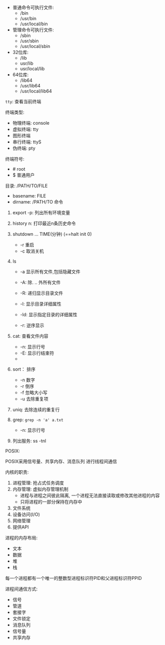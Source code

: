 
- 普通命令可执行文件:
  - /bin
  - /usr/bin
  - /usr/local/bin
- 管理命令可执行文件:
  - /sbin
  - /usr/sbin
  - /usr/local/sbin
- 32位库:
  - /lib
  - usr/lib
  - usr/local/lib
- 64位库:
  - /lib64
  - /usr/lib64
  - /usr/local/lib64

```tty```: 查看当前终端

 终端类型:

- 物理终端: console
- 虚拟终端: tty
- 图形终端
- 串行终端: ttyS
- 伪终端: pty

终端符号:

- \# root
- $ 普通用户

目录: /PATH/TO/FILE

- basename: FILE
- dirname: /PATH/TO
命令
1. export -p: 列出所有环境变量

2. history n: 打印最近n条历史命令

3. shutdown ... TIME(分钟)   (==halt  init 0)
   - -r 重启
   - -c 取消关机

4. ls 

   - -a 显示所有文件,包括隐藏文件
   - -A: 除. .. 外所有文件


   - -R: 递归显示目录文件
   - -l: 显示目录详细属性
   - -ld: 显示指定目录的详细属性
   - -r: 逆序显示

5. cat: 查看文件内容

   - -n: 显示行号
   - -E: 显示行结束符
   - ​

6. sort： 排序
   - -n 数字
   - -r 倒序
   - -f 忽略大小写
   - -u 去除重复项

7. uniq: 去除连续的重复行

8. grep: ```grep -n 'a' a.txt```
   - -n: 显示行号

9. 列出服务: ss -tnl

POSIX:

POSIX采用信号量、共享内存、消息队列 进行线程间通信

内核的职责:

1. 进程管理: 抢占式任务调度
2. 内存管理: 虚拟内存管理机制
   - 进程与进程之间彼此隔离, 一个进程无法直接读取或修改其他进程的内容
   - 只将进程的一部分保持在内存中
3. 文件系统
4. 设备访问(I/O)
5. 网络管理
6. 提供API



进程的内存布局:

-   文本
-   数据
-   堆
-   栈

每一个进程都有一个唯一的整数型进程标识符PID和父进程标识符PPID

进程间通信方式:

-   信号
-   管道
-   套接字
-   文件锁定
-   消息队列
-   信号量
-   共享内存

